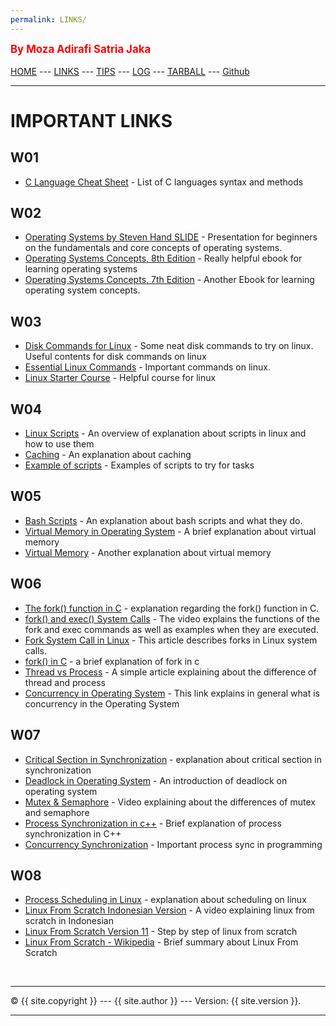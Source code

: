 ```yaml
---
permalink: LINKS/
---
```

<span style="color:red; font-weight:bold; font-size:larger;">By Moza Adirafi Satria Jaka</span>
<br><br>
[HOME](https://mozaadirafi.github.io/os222/) --- 
[LINKS](https://mozaadirafi.github.io/os222/LINKS/) --- 
[TIPS](https://mozaadirafi.github.io/os222/TIPS/) ---
[LOG](https://mozaadirafi.github.io/os222/TXT/mylog.txt) ---
[TARBALL](https://os.vlsm.org/Log/MozaAdirafi.tar.bz2.txt) ---
[Github](https://github.com/MozaAdirafi)
<br>
<hr>

# IMPORTANT LINKS

## W01
- [C Language Cheat Sheet](https://developerinsider.co/c-programming-language-cheat-sheet/) - List of C languages syntax and methods

## W02
- [Operating Systems by Steven Hand SLIDE](https://www.cl.cam.ac.uk/teaching/1011/OpSystems/os1a-slides.pdf) - Presentation for beginners on the fundamentals and core concepts of operating systems.
- [Operating Systems Concepts, 8th Edition](http://web.cse.ohio-state.edu/~soundarajan.1/courses/3430/silberschatz8thedition.pdf) - Really helpful ebook for learning operating systems
- [Operating Systems Concepts, 7th Edition](http://www.cs.put.poznan.pl/akobusinska/downloads/Operating_Systems_Concepts.pdf) - Another Ebook for learning operating system concepts.

## W03
- [Disk Commands for Linux](https://www.binarytides.com/linux-command-check-disk-partitions/) - Some neat disk commands to try on linux. Useful contents for disk commands on linux
- [Essential Linux Commands](https://www.howtogeek.com/412055/37-important-linux-commands-you-should-know/) - Important commands on linux.
- [Linux Starter Course](https://training.linuxfoundation.org/training/introduction-to-linux/) - Helpful course for linux

## W04
- [Linux Scripts](https://docs.csc.fi/support/tutorials/env-guide/linux-bash-scripts/) - An overview of explanation about scripts in linux and how to use them
- [Caching](https://www.tutorialspoint.com/What-is-caching) - An explanation about caching
- [Example of scripts](https://www.linuxtopia.org/online_books/advanced_bash_scripting_guide/internal.html) - Examples of scripts to try for tasks

## W05
- [Bash Scripts](https://ryanstutorials.net/bash-scripting-tutorial/bash-script.php) - An explanation about bash scripts and what they do.
- [Virtual Memory in Operating System](https://www.geeksforgeeks.org/virtual-memory-in-operating-system/) - A brief explanation about virtual memory
- [Virtual Memory](https://www.javatpoint.com/os-virtual-memory) - Another explanation about virtual memory

## W06
- [The fork() function in C](https://www.youtube.com/watch?v=cex9XrZCU14) - explanation regarding the fork() function in C.
- [fork() and exec() System Calls](https://www.youtube.com/watch?v=IFEFVXvjiHY) - The video explains the functions of the fork and exec commands as well as examples when they are executed.
- [Fork System Call in Linux](https://linuxhint.com/fork-system-call-linux/) - This article describes forks in Linux system calls.
- [fork() in C](https://www.geeksforgeeks.org/fork-system-call/) - a brief explanation of fork in c
- [Thread vs Process](https://www.guru99.com/difference-between-process-and-thread.html) - A simple article explaining about the difference of thread and process
- [Concurrency in Operating System](https://www.geeksforgeeks.org/concurrency-in-operating-system/#:~:text=Concurrency%20is%20the%20execution%20of,shared%20memory%20or%20message%20passing.) - This link explains in general what is concurrency in the Operating System

## W07
- [Critical Section in Synchronization](https://www.geeksforgeeks.org/g-fact-70/) - explanation about critical section in synchronization
- [Deadlock in Operating System](https://www.youtube.com/watch?v=onkWXaXAgbY) - An introduction of deadlock on operating system
- [Mutex & Semaphore](https://www.youtube.com/watch?v=DvF3AsTglUU) - Video explaining about the differences of mutex and semaphore
- [Process Synchronization in c++](https://www.tutorialspoint.com/process-synchronization-in-c-cplusplus) - Brief explanation of process synchronization in C++
- [Concurrency Synchronization](https://go101.org/article/concurrent-synchronization-more.html) - Important process sync in programming

## W08
- [Process Scheduling in Linux](https://www.scaler.com/topics/operating-system/process-scheduling/) - explanation about scheduling on linux
- [Linux From Scratch Indonesian Version](https://www.youtube.com/watch?v=5m3jE0RUbUk&list=PL0gOYtekW0nvpS6LdyG9IgJm_2r5ldWbP) - A video explaining linux from scratch in Indonesian
- [Linux From Scratch Version 11](https://www.linuxfromscratch.org/lfs/view/11.0/) - Step by step of linux from scratch
- [Linux From Scratch - Wikipedia](https://id.wikipedia.org/wiki/Linux_From_Scratch) - Brief summary about Linux From Scratch

<br>
<hr>
&copy; {{ site.copyright }} --- {{ site.author }} --- Version: {{ site.version }}.
<hr>
<br>


